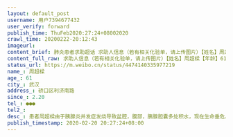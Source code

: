 ```yaml
---
layout: default_post
username: 用户7394677432
user_verify: forward
publish_time: ThuFeb2020:27:24+08002020
crawl_time: 20200222-20:12:43
imageurl: 
content_brief: 肺炎患者求助超话 求助人信息（若有相关化验单，请上传图片）【姓名】周超樑【年龄】61【所在城市】武汉【所在小区、社区】硚口区利济南路【患病时间】2.20【联系方式】●●●【其他紧急联系人】【病情描述】患者周超樑由于胰腺炎并发症发烧导致盆腔，腹部，胰腺胆囊多处积水，现在生 ...全文
content_full_raw: 求助人信息（若有相关化验单，请上传图片）【姓名】周超樑【年龄】61【所在城市】武汉【所在小区、社区】硚口区利济南路【患病时间】2.20【联系方式】●●●【其他紧急联系人】【病情描述】患者周超樑由于胰腺炎并发症发烧导致盆腔，腹部，胰腺胆囊多处积水，现在生命垂危。在这特殊时期没有医院愿意收治治疗我可怜爸爸在死忙边缘，求助好人帮帮我求求你们了。武汉
status_url: https://m.weibo.cn/status/4474140335977219
name_: 周超樑
age_: 61
city_: 武汉
address_: 硚口区利济南路
since_: 2.20
tel_: ●●●
tel2_: 
desc_: 患者周超樑由于胰腺炎并发症发烧导致盆腔，腹部，胰腺胆囊多处积水，现在生命垂危。在这特殊时期没有医院愿意收治治疗我可怜爸爸在死忙边缘，求助好人帮帮我求求你们了。武汉
publish_timestamp: 2020-02-20 20:27:24+08:00
---
```

